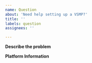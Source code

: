```yaml
---
name: Question
about: 'Need help setting up a VSMP?'
title: ''
labels: question
assignees: ''

---
```


<!--- Please fill in as much as you can, the more information we have, the more we can help! --->

**Describe the problem**
<!--- Be as specific as you can, include what should happen vs what is actually happening if it's a functionality issue. --->

**Platform Information** 
<!--- List your Raspberry Pi model, OS, Python version, and any other useful info) --->
